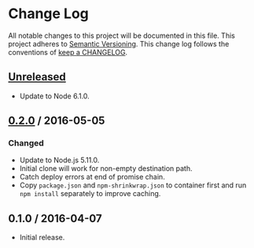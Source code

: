 # Change Log

All notable changes to this project will be documented in this file.
This project adheres to [Semantic Versioning](http://semver.org/).
This change log follows the conventions of
[keep a CHANGELOG](http://keepachangelog.com/).

## [Unreleased]

- Update to Node 6.1.0.

## [0.2.0] / 2016-05-05

### Changed

- Update to Node.js 5.11.0.
- Initial clone will work for non-empty destination path.
- Catch deploy errors at end of promise chain.
- Copy `package.json` and `npm-shrinkwrap.json` to container first
  and run `npm install` separately to improve caching.

## 0.1.0 / 2016-04-07

- Initial release.

[Unreleased]: https://github.com/ourtownrentals/docker-git-deploy/compare/v0.2.0...HEAD
[0.2.0]: https://github.com/ourtownrentals/docker-git-deploy/compare/v0.1.0...v0.2.0

